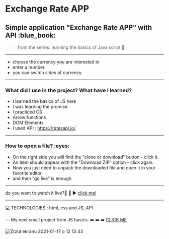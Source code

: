 
<h1> Exchange Rate APP </h1>

<h2>Simple application  "Exchange Rate APP" with API  :blue_book:</h2>

>from the series: learning the basics of Java script  :muscle:

----


* choose the currency you are interested in
* enter a number
* you can switch sides of currency


-------

<h3>What did I use in the project? What have I learned?</h3>

* I learned the basics of JS here
* I was learning the promise.
* I practiced CS
* Arrow functions
* DOM Elements 
* I used API : https://ratesapi.io/



-----
<h3>How to open a file? :eyes: </h3>

* On the right side you will find the "clone or download" button - click it.
* An item should appear with the "Download ZIP" option - click again.
* Now you just need to unpack the downloaded file and open it in your favorite editor.
* and then "go live" is enough

-----

do you want to watch it live?📲 :calling:  :arrow_forward:   [click me!](https://martynakil.github.io/Exchange-Rate-App/07%20-%20Exchange%20Rate%20App/index.html)


-----


:computer: TECHNOLOGIES : html, css and JS, API

—
My next small project from JS basics  :arrow_right: :arrow_right: :arrow_right: [CLICK ME ](https://github.com/martynakil/personal-expense-manager)




![Zrzut ekranu 2021-01-17 o 12 13 43](https://user-images.githubusercontent.com/59742201/104838796-79c5c700-58bd-11eb-8516-572bc3e1bdda.png)

